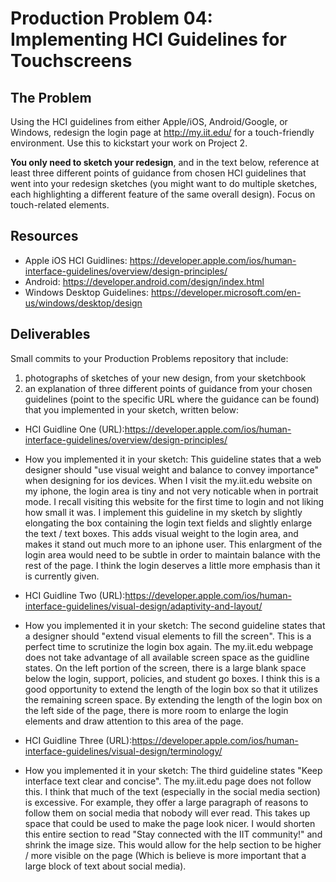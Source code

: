 # Production Problem 04: Implementing HCI Guidelines for Touchscreens

## The Problem

Using the HCI guidelines from either Apple/iOS, Android/Google, or Windows, redesign the login page at
http://my.iit.edu/ for a touch-friendly environment. Use this to kickstart your work on Project 2.

**You only need to sketch your redesign**, and in the text below, reference at least three different
points of guidance from chosen HCI guidelines that went into your redesign sketches (you might
want to do multiple sketches, each highlighting a different feature of the same overall design).
Focus on touch-related elements.

## Resources

* Apple iOS HCI Guidlines:
  https://developer.apple.com/ios/human-interface-guidelines/overview/design-principles/
* Android:
  https://developer.android.com/design/index.html
* Windows Desktop Guidelines:
  https://developer.microsoft.com/en-us/windows/desktop/design

## Deliverables

Small commits to your Production Problems repository that include:

1) photographs of sketches of your new design, from your sketchbook
2) an explanation of three different points of guidance from your chosen guidelines (point to the
   specific URL where the guidance can be found) that you implemented in your sketch, written below:

* HCI Guidline One (URL):https://developer.apple.com/ios/human-interface-guidelines/overview/design-principles/
* How you implemented it in your sketch:
 This guideline states that a web designer should "use visual weight
 and balance to convey importance" when designing for ios devices. When I
 visit the my.iit.edu website on my iphone, the login area is tiny and 
 not very noticable when in portrait mode. I recall visiting this website for
 the first time to login and not liking how small it was. I implement this 
 guideline in my sketch by slightly elongating the box containing the login
 text fields and slightly enlarge the text / text boxes. This adds visual 
 weight to the login area, and makes it stand out much more to an iphone user.
 This enlargment of the login area would need to be subtle in order to 
 maintain balance with the rest of the page. I think the login deserves a 
 little more emphasis than it is currently given.

* HCI Guidline Two (URL):https://developer.apple.com/ios/human-interface-guidelines/visual-design/adaptivity-and-layout/
* How you implemented it in your sketch: The second guideline states that a
 designer should "extend visual elements to fill the screen". This is a 
 perfect time to scrutinize the login box again. The my.iit.edu webpage
 does not take advantage of all available screen space as the guidline 
 states. On the left portion of the screen, there is a large blank space 
 below the login, support, policies, and student go boxes. I think this is 
 a good opportunity to extend the length of the login box so that it utilizes 
 the remaining screen space. By extending the length of the login box on the
 left side of the page, there is more room to enlarge the login elements and
 draw attention to this area of the page.

* HCI Guidline Three (URL):https://developer.apple.com/ios/human-interface-guidelines/visual-design/terminology/
* How you implemented it in your sketch: The third guideline states "Keep interface text clear and concise".
 The my.iit.edu page does not follow this. I think that much of the text (especially in the social media section)
 is excessive. For example, they offer a large paragraph of reasons to follow them on social media that nobody
 will ever read. This takes up space that could be used to make the page look nicer. I would shorten this entire 
 section to read "Stay connected with the IIT community!" and shrink the image size. This would allow for the
 help section to be higher / more visible on the page (Which is believe is more important that a large block of text
 about social media).
